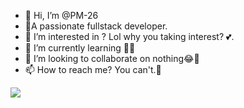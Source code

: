 - 👋 Hi, I’m @PM-26
- 🙈A passionate fullstack developer.
- 👀 I’m interested in ? Lol why you taking interest? 💕.
- 🌱 I’m currently learning 🙌😂
- 💞️ I’m looking to collaborate on nothing😂🤣
- 📫 How to reach me? You can't.🤣

<img src="https://media.tenor.com/UW4-pKRaMJ0AAAAd/snowball-rocksideroad.gif">

<!---
PM-26/PM-26 is a ✨ special ✨ repository because its `README.md` (this file) appears on your GitHub profile.
You can click the Preview link to take a look at your changes.
--->
